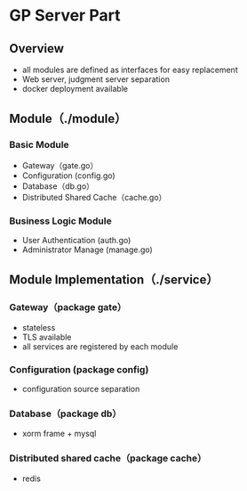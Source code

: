  # GP Server Part

 ## Overview
+ all modules are defined as interfaces for easy replacement
+ Web server, judgment server separation
+ docker deployment available

## Module（./module）
 
### Basic Module
- Gateway（gate.go）
- Configuration (config.go)
- Database（db.go）
- Distributed Shared Cache（cache.go）
 
### Business Logic Module
- User Authentication (auth.go)
- Administrator Manage (manage.go)


## Module Implementation（./service）

### Gateway（package gate）
- stateless
- TLS available
- all services are registered by each module

### Configuration (package config)
- configuration source separation

### Database（package db）
- xorm frame + mysql

### Distributed shared cache（package cache）
- redis